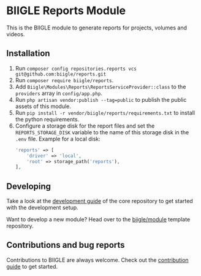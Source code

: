 # BIIGLE Reports Module

This is the BIIGLE module to generate reports for projects, volumes and videos.

## Installation

1. Run `composer config repositories.reports vcs git@github.com:biigle/reports.git`
2. Run `composer require biigle/reports`.
3. Add `Biigle\Modules\Reports\ReportsServiceProvider::class` to the `providers` array in `config/app.php`.
4. Run `php artisan vendor:publish --tag=public` to publish the public assets of this module.
5. Run `pip install -r vendor/biigle/reports/requirements.txt` to install the python requirements.
6. Configure a storage disk for the report files and set the `REPORTS_STORAGE_DISK` variable to the name of this storage disk in the `.env` file. Example for a local disk:
    ```php
    'reports' => [
        'driver' => 'local',
        'root' => storage_path('reports'),
    ],
    ```

## Developing

Take a look at the [development guide](https://github.com/biigle/core/blob/master/DEVELOPING.md) of the core repository to get started with the development setup.

Want to develop a new module? Head over to the [biigle/module](https://github.com/biigle/module) template repository.

## Contributions and bug reports

Contributions to BIIGLE are always welcome. Check out the [contribution guide](https://github.com/biigle/core/blob/master/CONTRIBUTING.md) to get started.
